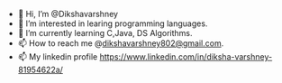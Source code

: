 - 👋 Hi, I’m @Dikshavarshney
- 👀 I’m interested in learing programming languages.
- 🌱 I’m currently learning C,Java, DS Algorithms. 
- 📫 How to reach me @dikshavarshney802@gmail.com.
- 📫 My linkedin profile https://www.linkedin.com/in/diksha-varshney-81954622a/

<!---
Dikshavarshney/Dikshavarshney is a ✨ special ✨ repository because its `README.md` (this file) appears on your GitHub profile.
You can click the Preview link to take a look at your changes.
--->

